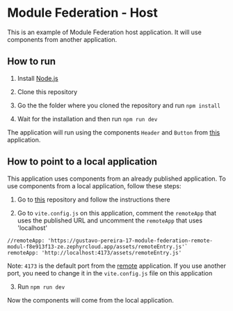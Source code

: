 # Module Federation - Host

This is an example of Module Federation host application. It will use components from another application.

## How to run

1. Install [Node.js](https://nodejs.org/)

2. Clone this repository

3. Go the the folder where you cloned the repository and run `npm install`

4. Wait for the installation and then run `npm run dev`

The application will run using the components `Header` and `Button` from [this](https://gustavo-pereira-17-module-federation-remote-modul-f8e913f13-ze.zephyrcloud.app) application.

## How to point to a local application

This application uses components from an already published application. To use components from a local application, follow these steps:

1. Go to [this](https://github.com/gugarosp/module-federation-remote) repository and follow the instructions there

2. Go to `vite.config.js` on this application, comment the `remoteApp` that uses the published URL and uncomment the `remoteApp` that uses 'localhost'

```
//remoteApp: 'https://gustavo-pereira-17-module-federation-remote-modul-f8e913f13-ze.zephyrcloud.app/assets/remoteEntry.js'`
remoteApp: 'http://localhost:4173/assets/remoteEntry.js'
```

Note: `4173` is the default port from the [remote](https://github.com/gugarosp/module-federation-remote) application. If you use another port, you need to change it in the `vite.config.js` file on this application

3. Run `npm run dev`

Now the components will come from the local application.